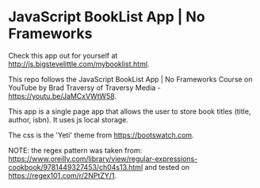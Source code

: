 # JavaScript BookList App | No Frameworks

Check this app out for yourself at http://js.bigstevelittle.com/mybooklist.html.

This repo follows the JavaScript BookList App | No Frameworks Course on YouTube by Brad Traversy of Traversy Media - https://youtu.be/JaMCxVWtW58.

This app is a single page app that allows the user to store book titles (title, author, isbn). It uses js local storage. 

The css is the 'Yeti' theme from https://bootswatch.com.

NOTE: the regex pattern was taken from: https://www.oreilly.com/library/view/regular-expressions-cookbook/9781449327453/ch04s13.html and tested on https://regex101.com/r/2NPtZY/1.
